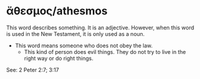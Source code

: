 # ἄθεσμος/athesmos
This word describes something. It is an adjective.  However, when this word is used in the New Testament, it is only used as a noun.

* This word means someone who does not obey the law.
    * This kind of person does evil things. They do not try to live in the right way or do right things. 

See: 2 Peter 2:7; 3:17
